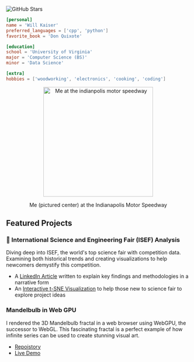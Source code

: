 <!-- # William Kaiser -->

![GitHub Stars](https://img.shields.io/github/stars/wkaisertexas)

<!-- ## General -->

```toml
[personal]
name = 'Will Kaiser'
preferred_languages = ['cpp', 'python']
favorite_book = 'Don Quixote'

[education]
school = 'University of Virginia'
major = 'Computer Science (BS)'
minor = 'Data Science'

[extra]
hobbies = ['woodworking', 'electronics', 'cooking', 'coding']
```

<!-- 

[![personal social website](https://wkaisertexas.github.io/social.jpg)](https://wkaisertexas.github.io/)
-->

<p align="center">
    <img src="https://github.com/user-attachments/assets/8f5d41ae-66bb-4dca-8933-cd3169ee7b9a" alt="Me at the indianpolis motor speedway" width="300"/>
</p>
<p align="center">
    Me (pictured center) at the Indianapolis Motor Speedway
</p>

## Featured Projects

<!-- 
<h3><a href="https://github.com/wkaisertexas/tranzlate">tranzlate</a></h3>

- Open-Source Translation Utility for string catalogs
- Utilized OpenAI's Chat APIs to conduct semantic text completition. -->

<!-- <h3><a href="https://github.com/wkaisertexas/ScreenTimeLapse">🎥 ScreenTimeLapse</a></h3> -->

<!-- - Successor to [Time lapse](#-timelapse) -->
<!-- - Record both webcams and screens -->

<!-- - Create color-accurate screenshots in a compact MacOS menu bar application. -->
<!-- - Enjoy performant, GPU accelerated accelerated with leading color and video formats -->
<!-- - Fully open source [@ wkaisertexas/ScreenTimeLapse](https://github.com/wkaisertexas/ScreenTimeLapse) -->
<!-- - Available now through HomeBrew `brew install --cask https://raw.githubusercontent.com/wkaisertexas/ScreenTimeLapse/main/screentimelapse.rb` -->

### 🔬 International Science and Engineering Fair (ISEF) Analysis

Diving deep into ISEF, the world's top science fair with competition data. Examining both historical trends and creating visualizations to help newcomers demystify this competition.

- A [LinkedIn Article](https://www.linkedin.com/pulse/behind-innovation-insights-from-international-science-william-kaiser) written to explain key findings and methodologies in a narrative form
- An [Interactive t-SNE Visualization](https://wkaisertexas.github.io/all-isef-projects/) to help those new to science fair to explore project ideas

### Mandelbulb in Web GPU

I rendered the 3D Mandelbulb fractal in a web browser using WebGPU, the successor to WebGL. This fascinating fractal is a perfect example of how infinite series can be used to create stunning visual art.

- [Repoistory](https://github.com/wkaisertexas/mandelbulb)
- [Live Demo](https://wkaisertexas.github.io/mandelbulb/)
<!-- <h3><a href="https://github.com/wkaisertexas/chatgpt">ChatGPT in Terminal</a></h3> -->

<!-- - Make a terminal version of ChatGPT using the [OpenAI API](https://platform.openai.com/docs/guides/gpt) -->
<!-- - Styled using [clack](https://github.com/natemoo-re/clack) textual user interface -->
<!-- - Published on [npm](https://www.npmjs.com/package/clack-chat-gpt) -->
<!-- 
### 🎥 Time Lapse

- Easily create time lapses of your screen and webcams
- Intended for programmers, hobbyists and artists to showcase their creations
- Saves wasteful frames which would have been discarded when edited into a time lapse (a hour long screen recording can easily be several gigabytes)

[Click here to learn more](https://github.com/wkaisertexas/timelapse) -->

<!-- ### ⬆️ TikTok Uploader

A python module which uses Selenium to automatically upload videos to TikTok. Supports both module calls and a command-line interface.

- [Repo](https://github.com/wkaisertexas/tiktok-uploader)
- [PyPI](https://pypi.org/project/tiktok_uploader/) -->

<!-- ### 📍 Textual and Impact-Based CORD19 Clustering  -->

<!-- Created an interactive t-SNE plot of papers from the COVID Open Research Dataset (CORD19). Used data from [Altmetric](https://www.altmetric.com) to create clusters based on impact (citations from various sources). Found very strong statistical correlation between cluster location and impact. -->

<!-- - [Kaggle notebook](https://www.kaggle.com/code/williamkaiser/textual-and-impact-based-cord19-clustering) for the project -->

<!-- ### 📝 Society for Science - Science Fair Project Scraper -->
<!-- [Here](https://github.com/wkaisertexas/all-isef-projects) is a project that helps people scrape [Society for Science](https://abstracts.societyforscience.org/) to download their database of science fair projects.  -->

<!-- ### ♺ Random URL Generator [^1] -->
<!-- [Random URL Generator](https://github.com/wkaisertexas/randomurl) makes shortened URLs with random destinations. One link has a set of predefined destinations with respective probabilities. Then, when the user clicks on the link, one of the destinations is picked at random. -->

<!-- **Example**: Site that randomly takes you to technology companies' websites -->
<!-- - 25% - facebook.com -->
<!-- - 25% - google.com -->
<!-- - 25% - apple.com -->
<!-- - 25% - microsoft.com -->

<!-- > Note: this project was a victim of the recent changes to Heroku deployments and is no longer publicly available.  -->

<!-- > Built-in link tracking of link destinations makes **A / B testing** more accessible -->


